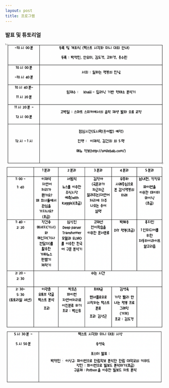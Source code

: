 ```yaml
---
layout: post
title: 프로그램
---
```





### 발표 및 튜토리얼

![table1](./assets/keynote.png)                         
![table2](./assets/time.png)           
![table3](./assets/post.png)          







